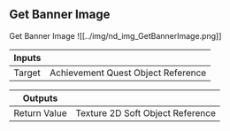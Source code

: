 ## Get Banner Image
Get Banner Image
![[../img/nd_img_GetBannerImage.png]]

|Inputs||
|--|--|
| Target | Achievement Quest Object Reference |

|Outputs||
|--|--|
| Return Value | Texture 2D Soft Object Reference |
